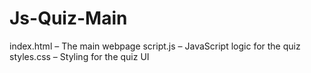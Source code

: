 # Js-Quiz-Main
index.html – The main webpage  script.js – JavaScript logic for the quiz  styles.css – Styling for the quiz UI
